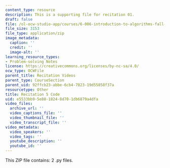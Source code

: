 ```yaml
---
content_type: resource
description: This is a supporting file for recitation 01.
draft: false
file: /ol-ocw-studio-app/courses/6-006-introduction-to-algorithms-fall-2011/e5533bb95e8818248d701db6879a4dfa_rec05_code.zip
file_size: 3153
file_type: application/zip
image_metadata:
  caption: ''
  credit: ''
  image-alt: ''
learning_resource_types:
- Problem-solving Notes
license: https://creativecommons.org/licenses/by-nc-sa/4.0/
ocw_type: OCWFile
parent_title: Recitation Videos
parent_type: CourseSection
parent_uid: 92ffcb23-abbe-6cb4-7823-19d55858f37a
resourcetype: Other
title: Recitation 5 Code
uid: e5533bb9-5e88-1824-8d70-1db6879a4dfa
video_files:
  archive_url: ''
  video_captions_file: ''
  video_thumbnail_file: ''
  video_transcript_file: ''
video_metadata:
  video_speakers: ''
  video_tags: ''
  youtube_description: ''
  youtube_id: ''
---
```

This ZIP file contains: 2 .py files.